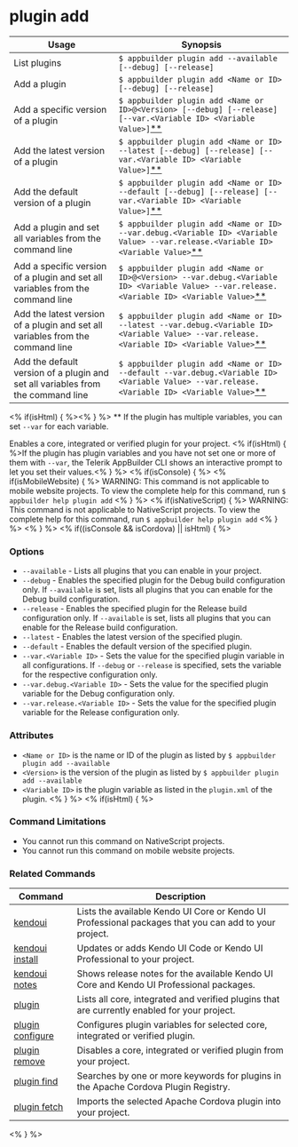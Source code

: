 plugin add
==========

Usage | Synopsis 
------|---------
List plugins | `$ appbuilder plugin add --available [--debug] [--release]` 
Add a plugin | `$ appbuilder plugin add <Name or ID> [--debug] [--release]` 
Add a specific version of a plugin | `$ appbuilder plugin add <Name or ID>@<Version> [--debug] [--release] [--var.<Variable ID> <Variable Value>]`[\*\*](#note)
Add the latest version of a plugin | `$ appbuilder plugin add <Name or ID> --latest [--debug] [--release] [--var.<Variable ID> <Variable Value>]`[\*\*](#note)
Add the default version of a plugin | `$ appbuilder plugin add <Name or ID> --default [--debug] [--release] [--var.<Variable ID> <Variable Value>]`[\*\*](#note)
Add a plugin and set all variables from the command line | `$ appbuilder plugin add <Name or ID> --var.debug.<Variable ID> <Variable Value> --var.release.<Variable ID> <Variable Value>`[\*\*](#note)
Add a specific version of a plugin and set all variables from the command line | `$ appbuilder plugin add <Name or ID>@<Version> --var.debug.<Variable ID> <Variable Value> --var.release.<Variable ID> <Variable Value>`[\*\*](#note)
Add the latest version of a plugin and set all variables from the command line | `$ appbuilder plugin add <Name or ID> --latest --var.debug.<Variable ID> <Variable Value> --var.release.<Variable ID> <Variable Value>`[\*\*](#note)
Add the default version of a plugin and set all variables from the command line | `$ appbuilder plugin add <Name or ID> --default --var.debug.<Variable ID> <Variable Value> --var.release.<Variable ID> <Variable Value>`[\*\*](#note)

<% if(isHtml) { %><a id="note"></a><% } %>
\*\* If the plugin has multiple variables, you can set `--var` for each variable.

Enables a core, integrated or verified plugin for your project. <% if(isHtml) { %>If the plugin has plugin variables and you have not set one or more of them with `--var`, the Telerik AppBuilder CLI shows an interactive prompt to let you set their values.<% } %>
<% if(isConsole) { %>
<% if(isMobileWebsite) { %>
WARNING: This command is not applicable to mobile website projects. To view the complete help for this command, run `$ appbuilder help plugin add`
<% } %>
<% if(isNativeScript) { %>
WARNING: This command is not applicable to NativeScript projects. To view the complete help for this command, run `$ appbuilder help plugin add`
<% } %>
<% } %>
<% if((isConsole && isCordova) || isHtml) { %>
### Options
* `--available` - Lists all plugins that you can enable in your project.
* `--debug` - Enables the specified plugin for the Debug build configuration only. If `--available` is set, lists all plugins that you can enable for the Debug build configuration.
* `--release` - Enables the specified plugin for the Release build configuration only. If `--available` is set, lists all plugins that you can enable for the Release build configuration.
* `--latest` - Enables the latest version of the specified plugin.
* `--default` - Enables the default version of the specified plugin.
* `--var.<Variable ID>` - Sets the value for the specified plugin variable in all configurations. If `--debug` or `--release` is specified, sets the variable for the respective configuration only.
* `--var.debug.<Variable ID>` - Sets the value for the specified plugin variable for the Debug configuration only.
* `--var.release.<Variable ID>` - Sets the value for the specified plugin variable for the Release configuration only.

### Attributes
* `<Name or ID>` is the name or ID of the plugin as listed by `$ appbuilder plugin add --available`
* `<Version>` is the version of the plugin as listed by `$ appbuilder plugin add --available`
* `<Variable ID>` is the plugin variable as listed in the `plugin.xml` of the plugin. 
<% } %>
<% if(isHtml) { %> 
### Command Limitations

* You cannot run this command on NativeScript projects.
* You cannot run this command on mobile website projects.

### Related Commands

Command | Description
----------|----------
[kendoui](kendoui.html) | Lists the available Kendo UI Core or Kendo UI Professional packages that you can add to your project.
[kendoui install](kendoui-install.html) | Updates or adds Kendo UI Code or Kendo UI Professional to your project.
[kendoui notes](kendoui-notes.html) | Shows release notes for the available Kendo UI Core and Kendo UI Professional packages.
[plugin](plugin.html) | Lists all core, integrated and verified plugins that are currently enabled for your project.
[plugin configure](plugin-configure.html) | Configures plugin variables for selected core, integrated or verified plugin.
[plugin remove](plugin-remove.html) | Disables a core, integrated or verified plugin from your project.
[plugin find](plugin-find.html) | Searches by one or more keywords for plugins in the Apache Cordova Plugin Registry.
[plugin fetch](plugin-fetch.html) | Imports the selected Apache Cordova plugin into your project.
<% } %>
